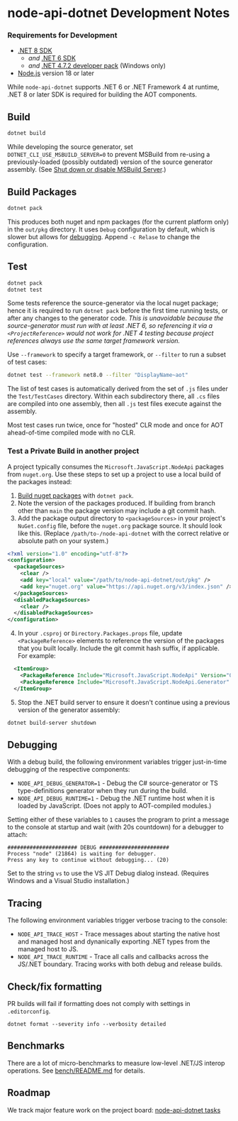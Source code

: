 # node-api-dotnet Development Notes

### Requirements for Development
 - [.NET 8 SDK](https://dotnet.microsoft.com/en-us/download/dotnet/8.0)
   - _and_ [.NET 6 SDK](https://dotnet.microsoft.com/en-us/download/dotnet/6.0)
   - _and_ [.NET 4.7.2 developer pack](https://dotnet.microsoft.com/en-us/download/dotnet-framework/net472)
     (Windows only)
 - [Node.js](https://nodejs.org/) version 18 or later

While `node-api-dotnet` supports .NET 6 or .NET Framework 4 at runtime, .NET 8 or later SDK is
required for building the AOT components.

## Build
```bash
dotnet build
```

While developing the source generator, set `DOTNET_CLI_USE_MSBUILD_SERVER=0` to prevent MSBuild
from re-using a previously-loaded (possibly outdated) version of the source generator assembly.
(See [Shut down or disable MSBuild Server](https://learn.microsoft.com/en-us/visualstudio/msbuild/msbuild-server?view=vs-2022#shut-down-or-disable-msbuild-server).)

## Build Packages
```bash
dotnet pack
```
This produces both nuget and npm packages (for the current platform only) in the `out/pkg`
directory. It uses `Debug` configuration by default, which is slower but allows for
[debugging](#debugging). Append `-c Relase` to change the configuration.

## Test
```bash
dotnet pack
dotnet test
```

Some tests reference the source-generator via the local nuget package; hence it is required to run
`dotnet pack` before the first time running tests, or after any changes to the generator code.
_This is unavoidable because the source-generator must run with at least .NET 6, so referencing it
via a `<ProjectReference>` would not work for .NET 4 testing because project references always
use the same target framework version._

Use `--framework` to specify a target framework, or `--filter` to run a subset of test cases:
```bash
dotnet test --framework net8.0 --filter "DisplayName~aot"
```

The list of test cases is automatically derived from the set of `.js` files under the
`Test/TestCases` directory. Within each subdirectory there, all `.cs` files are compiled into one
assembly, then all `.js` test files execute against the assembly.

Most test cases run twice, once for "hosted" CLR mode and once for AOT ahead-of-time compiled mode
with no CLR.

### Test a Private Build in another project
A project typically consumes the `Microsoft.JavaScript.NodeApi` packages from `nuget.org`. Use these
steps to set up a project to use a local build of the packages instead:
1. [Build nuget packages](#build-packages) with `dotnet pack`.
2. Note the version of the packages produced. If building from branch other than `main` the
   package version may include a git commit hash.
3. Add the package output directory to `<packageSources>` in your project's `NuGet.config` file,
   before the `nuget.org` package source. It should look like this. (Replace
   `/path/to-/node-api-dotnet` with the correct relative or absolute path on your system.)
```xml
<?xml version="1.0" encoding="utf-8"?>
<configuration>
  <packageSources>
    <clear />
    <add key="local" value="/path/to/node-api-dotnet/out/pkg" />
    <add key="nuget.org" value="https://api.nuget.org/v3/index.json" />
  </packageSources>
  <disabledPackageSources>
    <clear />
  </disabledPackageSources>
</configuration>
```
4. In your `.csproj` or `Directory.Packages.props` file, update `<PackageReference>` elements to
   reference the version of the packages that you built locally. Include the git commit hash suffix,
   if applicable. For example:
```xml
  <ItemGroup>
    <PackageReference Include="Microsoft.JavaScript.NodeApi" Version="0.4.31-g424705b2aa" />
    <PackageReference Include="Microsoft.JavaScript.NodeApi.Generator" Version="0.4.31-g424705b2aa" />
  </ItemGroup>
```
5. Stop the .NET build server to ensure it doesn't continue using a previous version of the
   generator assembly:
```bash
dotnet build-server shutdown
```

## Debugging
With a debug build, the following environment variables trigger just-in-time debugging of the
respective components:
 - `NODE_API_DEBUG_GENERATOR=1` - Debug the C# source-generator or TS type-definitions generator
 when they run during the build.
 - `NODE_API_DEBUG_RUNTIME=1` - Debug the .NET runtime host when it is loaded by JavaScript. (Does
 not apply to AOT-compiled modules.)

Setting either of these variables to `1` causes the program to print a message to the console
at startup and wait (with 20s countdown) for a debugger to attach:
```
###################### DEBUG ######################
Process "node" (21864) is waiting for debugger.
Press any key to continue without debugging... (20)
```
Set to the string `vs` to use the VS JIT Debug dialog instead. (Requires Windows and a Visual Studio
installation.)

## Tracing
The following environment variables trigger verbose tracing to the console:
 - `NODE_API_TRACE_HOST` - Trace messages about starting the native host and managed host and
 dynanically exporting .NET types from the managed host to JS.
 - `NODE_API_TRACE_RUNTIME` - Trace all calls and callbacks across the JS/.NET boundary.
Tracing works with both debug and release builds.

## Check/fix formatting
PR builds will fail if formatting does not comply with settings in `.editorconfig`.
```
dotnet format --severity info --verbosity detailed
```

## Benchmarks
There are a lot of micro-benchmarks to measure low-level .NET/JS interop operations. See
[bench/README.md](./bench/README.md) for details.

## Roadmap
We track major feature work on the project board:
[node-api-dotnet tasks](https://github.com/users/jasongin/projects/1/views/1)
